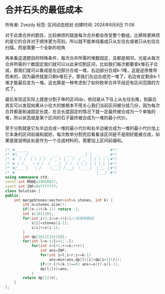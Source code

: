 # 合并石头的最低成本

所有者: Zvezdy
标签: 区间动态规划
创建时间: 2024年6月8日 11:08

对于此类合并的题目，比较麻烦的就是每次合并都会改变整个数组，比移除更麻烦的是它的合并对于顺序更为苛刻，所以就不能单纯看成只从左往右或者只从右往左扫描，而是需要一个全新的视角

再来看这道题目的特殊条件，每次合并所需的堆数固定，且都是相邻。光是从每次合并所需的个数固定我们就可以以此来切割区间，比如我们每次都要拿k堆石子合成，那我们就可以看成是左边部分合成一堆，右边部分合成k-1堆，这是逆序推导而来的，因为最终就是只剩k堆石子，那我们左边合成完一堆了，右边肯定剩余k-1堆才能最后变为一堆。这也算是一种考虑到了如何枚举合并手段还有区间范围的方式了。

最后发现这实际上就是分割子串的区间dp，依旧是从下往上从左往右推，到最后其实可以发现如果从小往大的推根本不用关心我们当前区间被分成几份，因为每次合并都是削减固定长度，在总长度固定的情况下就一定最终被合成为一个单独的堆，所以状态就是某个区间的石子最终被合成为一堆的最小代价。

至于分割就是它左半边合成一堆的最小代价和右半边被合成为一堆的最小代价加上它本身的区间前缀和就好。每次枚举分割完后看看该区间是不是刚好能被合成，如果是就说明此处是作为一个合成材料的，需要加上区间前缀和。

```cpp
/* ★ _____                           _         ★*/
/* ★|__  / __   __   ___   ____   __| |  _   _ ★*/
/* ★  / /  \ \ / /  / _ \ |_  /  / _  | | | | |★*/
/* ★ / /_   \ V /  |  __/  / /  | (_| | | |_| |★*/
/* ★/____|   \_/    \___| /___|  \__._|  \__, |★*/
/* ★                                     |___/ ★*/
using namespace std;
const int MODE=19650827;
const int INF=0x7ffffff;
class Solution {
public:
    int mergeStones(vector<int>& stones, int k) {
        int n=stones.size();
        if((n-1)%(k-1)) return -1;
        int s[101]{0};
        for(int i=1;i<=n;++i){//前缀和数组
            s[i]=stones[i-1];
            s[i]+=s[i-1];
        }
        int dp[101][101]{0};
        for(int l=n-1;l>=1;--l)
            for(int r=l+1;r<=n;++r){
                int ans=INF;
                for(int i=l;i<r;i+=k-1)
                    ans=min(ans,dp[l][i]+dp[i+1][r]);
                if((r-l)%(k-1)==0) ans+=s[r]-s[l-1];
                dp[l][r]=ans;
            }
        return dp[1][n];
    }
};
```